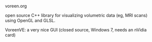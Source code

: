 voreen.org

open source C++ library for visualizing volumetric data (eg, MRI scans)
using OpenGL and GLSL.

VoreenVE: a very nice GUI (closed source, Windows 7, needs an nVidia card)
